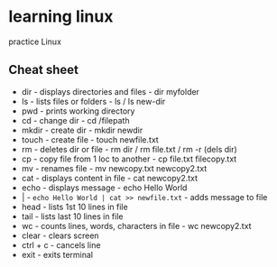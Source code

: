 # learning linux
practice Linux
## Cheat sheet
- dir - displays directories and files - dir myfolder
- ls - lists files or folders - ls / ls new-dir
- pwd - prints working directory
- cd - change dir - cd /filepath
- mkdir - create dir - mkdir newdir
- touch - create file - touch newfile.txt
- rm - deletes dir or file - rm dir / rm file.txt / rm -r (dels dir)
- cp - copy file from 1 loc to another - cp file.txt filecopy.txt
- mv - renames file - mv newcopy.txt newcopy2.txt
- cat - displays content in file - cat newcopy2.txt 
- echo - displays message - echo Hello World
- | - `echo Hello World | cat >> newfile.txt` - adds message to file
- head - lists 1st 10 lines in file 
- tail - lists last 10 lines in file 
- wc - counts lines, words, characters in file - wc newcopy2.txt
- clear - clears screen
- ctrl + c - cancels line
- exit - exits terminal
